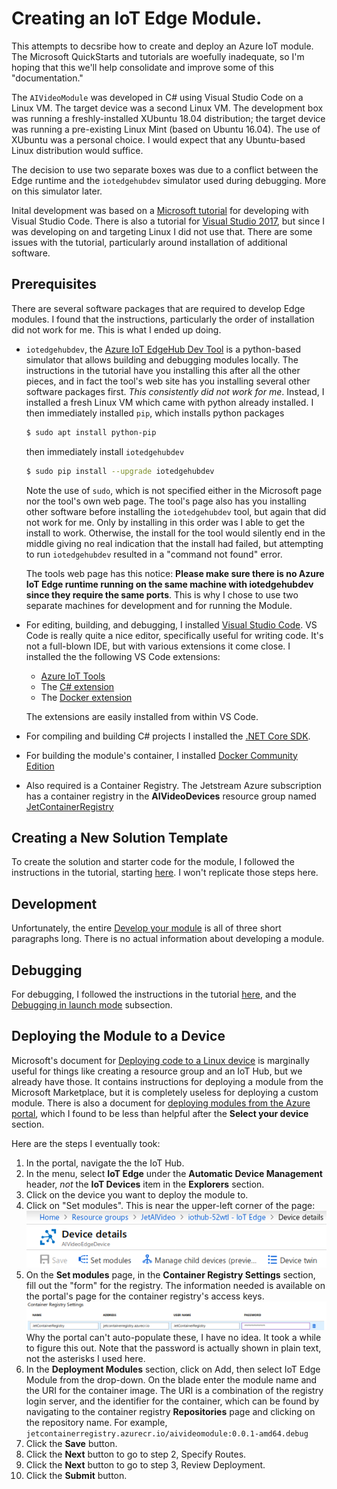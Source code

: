 # Creating an IoT Edge Module.
This attempts to decsribe how to create and deploy an Azure IoT module. The Microsoft QuickStarts and tutorials are woefully inadequate, so I'm hoping that this we'll help consolidate and improve some of this "documentation."

The `AIVideoModule` was developed in C# using Visual Studio Code on a Linux VM. The target device was a second Linux VM. The development box was running a freshly-installed XUbuntu 18.04 distribution; the target device was running a pre-existing Linux Mint (based on Ubuntu 16.04). The use of XUbuntu was a personal choice. I would expect that any Ubuntu-based Linux distribution would suffice.

The decision to use two separate boxes was due to a conflict between the Edge runtime and the `iotedgehubdev` simulator used during debugging. More on this simulator later.

Inital development was based on a [Microsoft tutorial](https://docs.microsoft.com/en-us/azure/iot-edge/how-to-vs-code-develop-module) for developing with Visual Studio Code. There is also a tutorial for [Visual Studio 2017](https://docs.microsoft.com/en-us/azure/iot-edge/how-to-visual-studio-develop-module), but since I was developing on and targeting Linux I did not use that. There are some issues with the tutorial, particularly around installation of additional software.

## Prerequisites
There are several software packages that are required to develop Edge modules. I found that the instructions, particularly the order of installation did not work for me. This is what I ended up doing.

* `iotedgehubdev`, the [Azure IoT EdgeHub Dev Tool](https://pypi.org/project/iotedgehubdev/) is a python-based simulator that allows building and debugging modules locally. The instructions in the tutorial have you installing this after all the other pieces, and in fact the tool's web site has you installing several other software packages first. *This consistently did not work for me*. Instead, I installed a fresh Linux VM which came with python already installed. I then immediately installed `pip`, which installs python packages
  ```bash
  $ sudo apt install python-pip
  ```
  then immediately install `iotedgehubdev`
  ```bash
  $ sudo pip install --upgrade iotedgehubdev
  ```
  Note the use of `sudo`, which is not specified either in the Microsoft page nor the tool's own web page. The tool's page also has you installing other software before installing the `iotedgehubdev` tool, but again that did not work for me. Only by installing in this order was I able to get the install to work. Otherwise, the install for the tool would silently end in the middle giving no real indication that the install had failed, but attempting to run `iotedgehubdev` resulted in a "command not found" error.

  The tools web page has this notice: **Please make sure there is no Azure IoT Edge runtime running on the same machine with iotedgehubdev since they require the same ports**. This is why I chose to use two separate machines for development and for running the Module.

* For editing, building, and debugging, I installed [Visual Studio Code](https://code.visualstudio.com/). VS Code is really quite a nice editor, specifically useful for writing code. It's not a full-blown IDE, but with various extensions it come close. I installed the the following VS Code extensions:
  * [Azure IoT Tools](https://marketplace.visualstudio.com/items?itemName=vsciot-vscode.azure-iot-tools)
  * The [C# extension](https://marketplace.visualstudio.com/items?itemName=ms-vscode.csharp)
  * The [Docker extension](https://marketplace.visualstudio.com/items?itemName=PeterJausovec.vscode-docker)

  The extensions are easily installed from within VS Code.

* For compiling and building C# projects I installed the [.NET Core SDK](https://www.microsoft.com/net/download).
* For building the module's container, I installed [Docker Community Edition](https://docs.docker.com/install/)
* Also required is a Container Registry. The Jetstream Azure subscription has a container registry in the **AIVideoDevices** resource group named [JetContainerRegistry](https://portal.azure.com/#@aivideooutlook.onmicrosoft.com/resource/subscriptions/9ac02519-f376-49bc-88e5-dcab0e7592b9/resourceGroups/AIVideoDevices/providers/Microsoft.ContainerRegistry/registries/JetContainerRegistry/repository)

## Creating a New Solution Template
To create the solution and starter code for the module, I followed the instructions in the tutorial, starting [here](https://docs.microsoft.com/en-us/azure/iot-edge/how-to-vs-code-develop-module#create-a-new-solution-template). I won't replicate those steps here.

## Development
Unfortunately, the entire [Develop your module](https://docs.microsoft.com/en-us/azure/iot-edge/how-to-vs-code-develop-module#develop-your-module) is all of three short paragraphs long. There is no actual information about developing a module.

## Debugging
For debugging, I followed the instructions in the tutorial [here](https://docs.microsoft.com/en-us/azure/iot-edge/how-to-vs-code-develop-module#debug-a-module-without-a-container-c-nodejs-java), and the [Debugging in launch mode](https://docs.microsoft.com/en-us/azure/iot-edge/how-to-vs-code-develop-module#debug-module-in-launch-mode) subsection.

## Deploying the Module to a Device
Microsoft's document for [Deploying code to a Linux device](https://docs.microsoft.com/en-us/azure/iot-edge/quickstart-linux) is marginally useful for things like creating a resource group and an IoT Hub, but we already have those. It contains instructions for deploying a module from the Microsoft Marketplace, but it is completely useless for deploying a custom module. There is also a document for [deploying modules from the Azure portal](https://docs.microsoft.com/en-us/azure/iot-edge/how-to-deploy-modules-portal), which I found to be less than helpful after the **Select your device** section.

Here are the steps I eventually took:
1. In the portal, navigate the the IoT Hub.
2. In the menu, select **IoT Edge** under the **Automatic Device Management** header, *not* the **IoT Devices** item in the **Explorers** section.
3. Click on the device you want to deploy the module to.
4. Click on "Set modules". This is near the upper-left corner of the page: ![Set modules](Set-modules.png "Set modules button")
5. On the **Set modules** page, in the **Container Registry Settings** section, fill out the "form" for the registry. The information needed is available on the portal's page for the container registry's access keys.
![Container registry settings](Container-registry-settings.png "Container registry settings")
  Why the portal can't auto-populate these, I have no idea. It took a while to figure this out. Note that the password is actually shown in plain text, not the asterisks I used here.
6. In the **Deployment Modules** section, click on Add, then select IoT Edge Module from the drop-down. On the blade enter the module name and the URI for the container image. The URI is a combination of the registry login server, and the identifier for the container, which can be found by navigating to the container registry **Repositories** page and clicking on the repository name. For example, `jetcontainerregistry.azurecr.io/aivideomodule:0.0.1-amd64.debug`
7. Click the **Save** button.
8. Click the **Next** button to go to step 2, Specify Routes.
9. Click the **Next** button to go to step 3, Review Deployment.
10. Click the **Submit** button.
